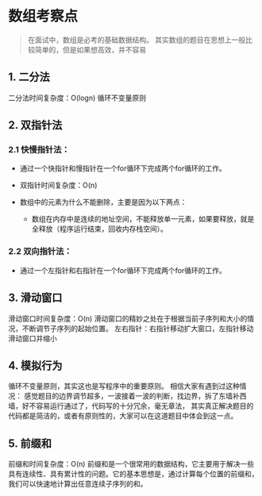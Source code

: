 # 数组考察点

> 在面试中，数组是必考的基础数据结构。
其实数组的题目在思想上一般比较简单的，但是如果想高效，并不容易

## 1. 二分法
二分法时间复杂度：O(logn)
循环不变量原则

## 2. 双指针法
### 2.1 快慢指针法：

- 通过一个快指针和慢指针在一个for循环下完成两个for循环的工作。

- 双指针时间复杂度：O(n)
- 数组中的元素为什么不能删除，主要是因为以下两点：
  - 数组在内存中是连续的地址空间，不能释放单一元素，如果要释放，就是全释放（程序运行结束，回收内存栈空间）。

### 2.2 双向指针法：
- 通过一个左指针和右指针在一个for循环下完成两个for循环的工作。

## 3. 滑动窗口
滑动窗口时间复杂度：O(n)
滑动窗口的精妙之处在于根据当前子序列和大小的情况，不断调节子序列的起始位置。
左右指针：右指针移动扩大窗口，左指针移动滑动窗口并缩小

## 4. 模拟行为
循环不变量原则，其实这也是写程序中的重要原则。
相信大家有遇到过这种情况： 感觉题目的边界调节超多，一波接着一波的判断，找边界，拆了东墙补西墙，好不容易运行通过了，代码写的十分冗余，毫无章法，
其实真正解决题目的代码都是简洁的，或者有原则性的，大家可以在这道题目中体会到这一点。

## 5. 前缀和
前缀和时间复杂度：O(n)
前缀和是一个很常用的数据结构，它主要用于解决一些具有连续性、具有累计性的问题。它的基本思想是，通过计算每个位置的前缀和，我们可以快速地计算出任意连续子序列的和。
